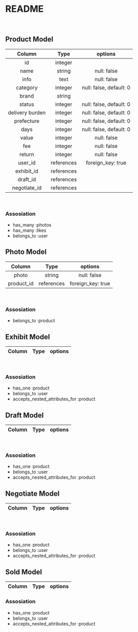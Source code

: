 # README
​
## Product Model
|Column|Type|options|
|:----:|:--:|:-----:|
|id|integer|
|name|string|null: false|
|info|text|null: false|
|category|integer|null: false, default: 0|
|brand|string|
|status|integer|null: false, default: 0|
|delivery burden|integer|null: false, default: 0|
|prefecture|integer|null: false, default: 0|
|days|integer|null: false, default: 0|
|value|integer|null: false|
|fee|integer|null: false|
|return|integer|null: false|
|user_id|references|foreign_key: true|
|exhibit_id|references|
|draft_id|references|
|negotiate_id|references|
​
### Assosiation 
- has_many :photos
- has_many :likes
- belongs_to :user
​
## Photo Model
|Column|Type|options|
|:----:|:--:|:-----:|
|photo|string|null: false|
|product_id|references|foreign_key: true|
​
### Assosiation 
- belongs_to :product
​
## Exhibit Model
|Column|Type|options|
|:----:|:--:|:-----:|

​
### Assosiation 
- has_one :product
- belongs_to :user
- accepts_nested_attributes_for :product
​
## Draft Model
|Column|Type|options|
|:----:|:--:|:-----:|
​
### Assosiation 
- has_one :product
- belongs_to :user
- accepts_nested_attributes_for :product

## Negotiate Model
|Column|Type|options|
|:----:|:--:|:-----:|
​
### Assosiation 
- has_one :product
- belongs_to :user
- accepts_nested_attributes_for :product
​
## Sold Model
|Column|Type|options|
|:----:|:--:|:-----:|

### Assosiation 
- has_one :product
- belongs_to :user
- accepts_nested_attributes_for :product
